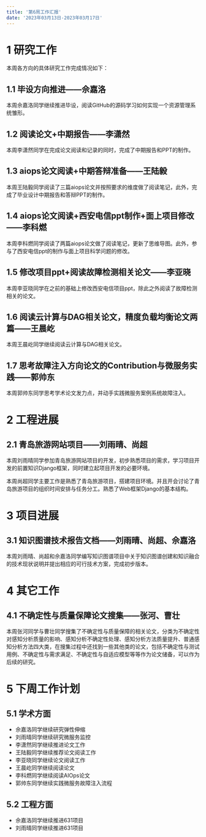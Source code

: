 ```yaml
---
title: '第6周工作汇报'
date: '2023年03月13日-2023年03月17日'
---
```


<!-- 只允许使用一级标题和二级标题 -->

# 1 研究工作

本周各方向的具体研究工作完成情况如下：

## 1.1 毕设方向推进——佘嘉洛

本周佘嘉洛同学继续推进毕设，阅读GitHub的源码学习如何实现一个资源管理系统雏形。

## 1.2 阅读论文+中期报告——李潇然

本周李潇然同学在完成论文阅读和记录的同时，完成了中期报告和PPT的制作。

## 1.3 aiops论文阅读+中期答辩准备——王陆毅

本周王陆毅同学阅读了三篇aiops论文并按照要求的维度做了阅读笔记，此外，完成了毕业设计中期报告和答辩PPT的制作。

## 1.4 aiops论文阅读+西安电信ppt制作+面上项目修改——李科燃

本周李科燃同学阅读了两篇aiops论文做了阅读笔记，更新了思维导图。此外，参与了西安电信ppt的制作与面上项目科学问题的修改。

## 1.5 修改项目ppt+阅读故障检测相关论文——李亚晓

本周李亚晓同学在之前的基础上修改西安电信项目ppt，除此之外阅读了故障检测相关的论文。

## 1.6 阅读云计算与DAG相关论文，精度负载均衡论文两篇——王晨屹

本周王晨屹同学继续阅读云计算与DAG相关论文。

## 1.7 思考故障注入方向论文的Contribution与微服务实践——郭帅东

本周郭帅东同学思考学术论文发力点，并动手实践微服务案例系统故障注入。

# 2 工程进展

## 2.1 青岛旅游网站项目——刘雨晴、尚超

本周刘雨晴同学参加青岛旅游网站项目的开发，初步熟悉项目的需求，学习项目开发的前置知识Django框架，同时建立起项目开发的必要环境。

本周尚超同学主要工作是熟悉了青岛旅游项目，搭建项目环境。并且开会讨论了青岛旅游项目的组织时间安排与任务分工。熟悉了Web框架Django的基本结构。

# 3 项目进展

## 3.1 知识图谱技术报告文档——刘雨晴、尚超、佘嘉洛

本周刘雨晴、尚超和佘嘉洛同学编写知识图谱项目中关于知识图谱创建和知识融合的技术现状说明并提出相应的可行技术方案，完成初步版本。

# 4 其它工作

## 4.1 不确定性与质量保障论文搜集——张河、曹壮

本周张河同学与曹壮同学搜集了不确定性与质量保障的相关论文，分类为不确定性对感知分析质量的影响、感知分析不确定性处理、感知分析方法质量提升、普通感知分析方法四大类，在搜集过程中还找到一些其他类的论文，包括不确定性与测试用例、不确定性与需求满足、不确定性与自适应模型等等作为论文储备，可以作为后续的研究。

# 5 下周工作计划

## 5.1 学术方面

+ 佘嘉洛同学继续研究弹性伸缩
+ 刘雨晴同学继续研究微服务监控
+ 李潇然同学继续推进论文工作
+ 王陆毅同学继续推荐论文阅读工作
+ 李亚晓同学继续论文阅读工作
+ 王晨屹同学继续阅读论文
+ 李科燃同学继续阅读AIOps论文
+ 郭帅东同学继续实践微服务故障注入流程

## 5.2 工程方面

+ 佘嘉洛同学继续推进631项目
+ 刘雨晴同学继续推进631项目
